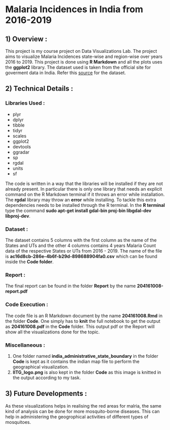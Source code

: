 # Malaria Incidences in India from 2016-2019

## 1) Overview :

This project is my course project on Data Visualizations Lab. The project aims to visualize Malaria Incidences state-wise and region-wise over years 2016 to 2019. This project is done using **R Markdown** and all the plots uses the **ggplot2** library. The dataset used is taken from the official site for goverment data in India. Refer this [source](https://visualize.data.gov.in/?inst=ac16d8cb-286e-4b6f-b29d-898688904fa0&vid=101827) for the dataset.


## 2) Technical Details :

### Libraries Used :

* plyr
* dplyr
* tibble
* tidyr
* scales
* ggplot2
* devtools
* ggradar
* sp
* rgdal
* units
* sf

The code is written in a way that the libraries will be installed if they are not already present. In particular there is only one library that needs an explicit command on the R Markdown terminal if it throws an error while installation. The **rgdal** library may throw an **error** while installing. To tackle this extra dependencies needs to be installed through the R terminal. In the **R terminal** type the command **sudo apt-get install gdal-bin proj-bin libgdal-dev libproj-dev**.

### Dataset :

The dataset contains 5 columns with the first column as the name of the States and UTs and the other 4 columns contains 4 years Malaria Count data of the respective States or UTs from 2016 - 2019. The name of the file is **ac16d8cb-286e-4b6f-b29d-898688904fa0.csv** which can be found inside the **Code folder**.

### Report :

The final report can be found in the folder **Report** by the name **204161008-report.pdf**

### Code Execution :

The code file is an R Markdown document by the name **204161008.Rmd** in the folder **Code**. One simply has to **knit** the full notebook to get the output as **204161008.pdf** in the **Code** folder.
This output pdf or the Report will show all the visualizations done for the topic.

### Miscellaneous :

1. One folder named **india_administrative_state_boundary** in the folder **Code** is kept as it contains the indian map file to perform the geographical visualization.
2. **IITG_logo.png** is also kept in the folder **Code** as this image is knitted in the output according to my task.

## 3) Future Developments :

As these visualizations helps in realising the red areas for malria, the same kind of analysis can be done for more mosquito-borne diseases. This can help in administering the geogrophical activities of different types of mosquitoes.
